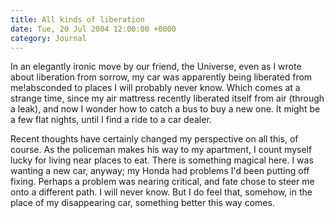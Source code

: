 ```yaml
---
title: All kinds of liberation
date: Tue, 20 Jul 2004 12:00:00 +0000
category: Journal
---
```


In an elegantly ironic move by our friend, the Universe, even as I wrote
about liberation from sorrow, my car was apparently being liberated from
me!absconded to places I will probably never know.  Which comes at a
strange time, since my air mattress recently liberated itself from air
(through a leak), and now I wonder how to catch a bus to buy a new one.
It might be a few flat nights, until I find a ride to a car dealer.

Recent thoughts have certainly changed my perspective on all this, of
course.  As the policeman makes his way to my apartment, I count myself
lucky for living near places to eat.  There is something magical here.
I was wanting a new car, anyway; my Honda had problems I'd been putting
off fixing.  Perhaps a problem was nearing critical, and fate chose to
steer me onto a different path.  I will never know.  But I do feel that,
somehow, in the place of my disappearing car, something better this way
comes.



